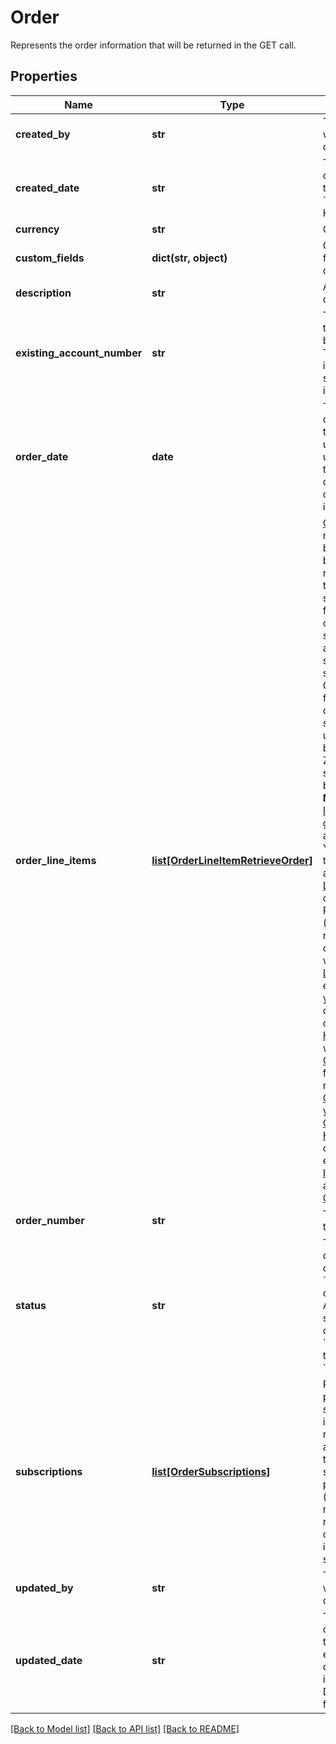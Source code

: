 # Order

Represents the order information that will be returned in the GET call.
## Properties
Name | Type | Description | Notes
------------ | ------------- | ------------- | -------------
**created_by** | **str** | The ID of the user who created this order. | [optional] 
**created_date** | **str** | The time that the order gets created in the system, in the &#x60;YYYY-MM-DD HH:MM:SS&#x60; format. | [optional] 
**currency** | **str** | Currency code. | [optional] 
**custom_fields** | **dict(str, object)** | Container for custom fields of an Order object.  | [optional] 
**description** | **str** | A description of the order. | [optional] 
**existing_account_number** | **str** | The account number that this order has been created under. This is also the invoice owner of the subscriptions included in this order. | [optional] 
**order_date** | **date** | The date when the order is signed. All the order actions under this order will use this order date as the contract effective date if no additinal contractEffectiveDate is provided. | [optional] 
**order_line_items** | [**list[OrderLineItemRetrieveOrder]**](OrderLineItemRetrieveOrder.md) | [Order Line Items](https://knowledgecenter.zuora.com/Billing/Subscriptions/Orders/Order_Line_Items/AA_Overview_of_Order_Line_Items) are non subscription based items created by an Order, representing transactional charges such as one-time fees, physical goods, or professional service charges that are not sold as subscription services.   With the Order Line Items feature enabled, you can now launch non-subscription and unified monetization business models in Zuora, in addition to subscription business models.   **Note:** The [Order Line Items](https://knowledgecenter.zuora.com/Billing/Subscriptions/Orders/Order_Line_Items/AA_Overview_of_Order_Line_Items) feature is now generally available to all Zuora customers. You need to enable the [Orders](https://knowledgecenter.zuora.com/BC_Subscription_Management/Orders/AA_Overview_of_Orders#Orders) feature to access the [Order Line Items](https://knowledgecenter.zuora.com/Billing/Subscriptions/Orders/Order_Line_Items/AA_Overview_of_Order_Line_Items) feature. As of Zuora Billing Release 313 (November 2021), new customers who onboard on [Orders](https://knowledgecenter.zuora.com/Billing/Subscriptions/Orders/AA_Overview_of_Orders) will have the [Order Line Items](https://knowledgecenter.zuora.com/Billing/Subscriptions/Orders/Order_Line_Items) feature enabled by default. If you are a new customer who onboard on [Orders Harmonization](https://knowledgecenter.zuora.com/Billing/Subscriptions/Orders/Orders_Harmonization/Orders_Harmonization) and want to enable the [Order Line Items](https://knowledgecenter.zuora.com/Billing/Subscriptions/Orders/Order_Line_Items) feature, submit a request at [Zuora Global Support](https://support.zuora.com/). If you are an existing [Orders](https://knowledgecenter.zuora.com/Billing/Subscriptions/Orders/AA_Overview_of_Orders) or [Orders Harmonization](https://knowledgecenter.zuora.com/Billing/Subscriptions/Orders/Orders_Harmonization/Orders_Harmonization) customer and want to enable the [Order Line Items](https://knowledgecenter.zuora.com/Billing/Subscriptions/Orders/Order_Line_Items) feature, submit a request at [Zuora Global Support](https://support.zuora.com/).          | [optional] 
**order_number** | **str** | The order number of the order. | [optional] 
**status** | **str** | The status of the order. If the order contains any &#x60;Pending Activation&#x60; or &#x60;Pending Acceptance&#x60; subscription, the order status will be &#x60;Pending&#x60;; otherwise the order status is &#x60;Completed&#x60;. | [optional] 
**subscriptions** | [**list[OrderSubscriptions]**](OrderSubscriptions.md) | Represents a processed subscription, including the origin request (order actions) that create this version of subscription and the processing result (order metrics). The reference part in the request will be overridden with the info in the new subscription version. | [optional] 
**updated_by** | **str** | The ID of the user who updated this order. | [optional] 
**updated_date** | **str** | The time that the order gets updated in the system(for example, an order description update), in the &#x60;YYYY-MM-DD HH:MM:SS&#x60; format. | [optional] 

[[Back to Model list]](../README.md#documentation-for-models) [[Back to API list]](../README.md#documentation-for-api-endpoints) [[Back to README]](../README.md)


